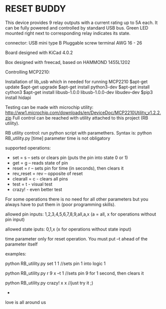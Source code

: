 ﻿RESET BUDDY
==============
This device provides 9 relay outputs with a current rating up to 5A each. It can be fully powered and controlled by standard USB bus. Green LED mounted right next to corresponding relay indicates its state.

connector: 	USB mini type B
		Pluggable screw terminal AWG 16 - 26 

Board designed with KiCad 4.0.2

Box designed with freecad, based on HAMMOND 1455L1202


Controlling MCP2210:

Installation of lib_usb which in needed for running MCP2210
$apt-get update
$apt-get upgrade
$apt-get install python3-dev
$apt-get install cython3
$apt-get install libusb-1.0.0 libusb-1.0.0-dev libudev-dev
$pip3 install hidapi

Testing can be made with microchip utility: http://ww1.microchip.com/downloads/en/DeviceDoc/MCP2210Utility_v1.2.2.zip
Full control can be reached with utility attached to this project (RB utility).



RB utility control:
run python script with paramethers. Syntax is:
python RB_utility.py <operation><pin><state>[time]	parameter time is not obligatory

supported operations: 	
- set = s		– sets or clears pin (puts the pin into state 0 or 1)
- get = g	– reads state of pin
- reset = r	– sets pin for time (in seconds), then clears it
- rev_reset = rev – opposite of reset
- clearall = c	- clears all pins
- test = t	- visual test
- crazy! 		- even better test

For some operations there is no need for all other parameters but you always have to put them in (poor programming skills). 

allowed pin inputs: 1,2,3,4,5,6,7,8,9,all,a,x	(a = all, x for operations without pin input)

allowed state iputs: 0,1,x			(x for operations without state input)

time parameter only for reset operation. You must put –t ahead of the parameter itself




examples:

python RB_utility.py set 1 1	//sets pin 1 into logic 1

python RB_utility.py r 9 x –t 1	//sets pin 9 for 1 second, then clears it 

python RB_utility.py crazy! x x 	//just try it ;) 

*
love is all around us